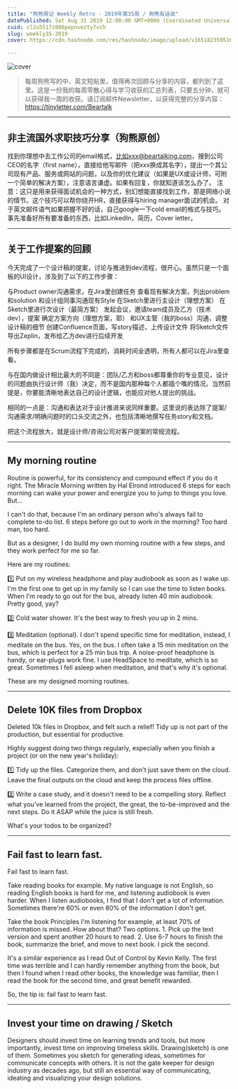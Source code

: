 ```yaml
---
title: "狗熊周记 Weekly Retro - 2019年第35周 / 狗熊有话说"
datePublished: Sat Aug 31 2019 12:00:00 GMT+0000 (Coordinated Universal Time)
cuid: cl2u5517z000pepnvezty7vch
slug: weekly35-2019
cover: https://cdn.hashnode.com/res/hashnode/image/upload/v1651823595163/q9kKw3OaF.jpg

---
```


![cover](https://i.imgur.com/9HqGyyS.jpg)

> 每周狗熊写的中、英文短贴里，值得再次回顾与分享的内容，都列到了这里。这是一份我的每周零散心得与学习收获的汇总列表，只要五分钟，就可以获得我一周的收获。请订阅邮件Newsletter，以获得完整的分享内容：https://tinyletter.com/Beartalk

***

## 非主流国外求职技巧分享（狗熊原创）

找到你理想中去工作公司的email格式，比如xxx@beartalking.com，搜到公司CEO的名字（first name），直接给他写邮件（把xxx换成其名字），提出一个其公司现有产品、服务或网站的问题，以及你的优化建议（如果是UX或设计师，可附一个简单的解决方案），注意语言谦虚。如果有回复，你就知道该怎么办了。
注意：这只是用来获得面试机会的一种方式，别幻想能直接找到工作，那是网络小说的情节。这个技巧可以帮你绕开HR，直接获得与hiring manager面试的机会。
对于英文邮件语气如果把握不好的话，自己google一下cold email的格式与技巧。
事先准备好所有要准备的东西，比如LinkedIn，简历，Cover letter。

***

## 关于工作提案的回顾

今天完成了一个设计稿的提案，讨论与推进到dev流程，很开心。虽然只是一个面板的UI设计，涉及到了以下的工作步骤：

与Product owner沟通需求，在Jira里创建任务
查看现有解决方案，列出problem和solution
和设计组同事沟通现有Style
在Sketch里进行主设计（理想方案）
在Sketch里进行次设计（最简方案）
发起会议，邀请team成员及乙方（技术dev），提案
确定方案方向（理想方案，耶）
和UX主管（我的boss）沟通，调整设计稿的细节
创建Confluence页面，写story描述，上传设计文件
将Sketch文件导出Zeplin，发布给乙方dev进行后续开发

所有步骤都是在Scrum流程下完成的，消耗时间全透明，所有人都可以在Jira里查看。

与在国内做设计相比最大的不同是：团队/乙方和boss都尊重你的专业意见，设计的问题由执行设计师（我）决定，而不是国内那种每个人都插个嘴的情况。当然前提是，你要能清晰地表达自己的设计逻辑，也能应对他人提出的挑战。

相同的一点是：沟通和表达对于设计推进来说同样重要。这里说的表达除了提案/沟通需求/明确问题时的口头交流之外，也包括清晰地撰写任务story和文档。

把这个流程放大，就是设计师/咨询公司对客户提案的常规流程。

***

## My morning routine

Routine is powerful, for its consistency and compound effect if you do it right. The Miracle Morning written by Hal Elrond introduced 6 steps for each morning can wake your power and energize you to jump to things you love. But...

I can't do that, because I'm an ordinary person who's always fail to complete to-do list. 6 steps before go out to work in the morning? Too hard man, too hard.

But as a designer, I do build my own morning routine with a few steps, and they work perfect for me so far.

Here are my routines:

1️⃣ Put on my wireless headphone and play audiobook as soon as I wake up. I'm the first one to get up in my family so I can use the time to listen books. When I'm ready to go out for the bus, already listen 40 min audiobook. Pretty good, yay?

2️⃣ Cold water shower. It's the best way to fresh you up in 2 mins.

3️⃣ Meditation (optional). I don't spend specific time for meditation, instead, I meditate on the bus. Yes, on the bus. I often take a 15 min meditation on the bus, which is perfect for a 25 min bus trip. A noise-proof headphone is handy, or ear-plugs work fine. I use HeadSpace to meditate, which is so great. Sometimes I fell asleep when meditation, and that's why it's optional.

These are my designed morning routines. 

***

## Delete 10K files from Dropbox

Deleted 10k files in Dropbox, and felt such a relief! Tidy up is not part of the production, but essential for productive.

Highly suggest doing two things regularly, especially when you finish a project (or on the new year's holiday):

1️⃣ Tidy up the files. Categorize them, and don't just save them on the cloud. Leave the final outputs on the cloud and keep the process files offline.

2️⃣ Write a case study, and it doesn't need to be a compelling story. Reflect what you've learned from the project, the great, the to-be-improved and the next steps. Do it ASAP while the juice is still fresh.

What's your todos to be organized?

***

## Fail fast to learn fast.

Fail fast to learn fast.

Take reading books for example. My native language is not English, so reading English books is hard for me, and listening audiobook is even harder. When I listen audiobooks, I find that I don't get a lot of information. Sometimes there're 60% or even 80% of the information I don't get.

Take the book Principles I'm listening for example, at least 70% of information is missed. How about that? Two options. 1. Pick up the text version and spent another 20 hours to read. 2. Use 6-7 hours to finish the book, summarize the brief, and move to next book. I pick the second.

It's a similar experience as I read Out of Control by Kevin Kelly. The first time was terrible and I can hardly remember anything from the book, but then I found when I read other books, the knowledge was familiar, then I read the book for the second time, and great benefit rewarded.

So, the tip is: fail fast to learn fast.

***

## Invest your time on drawing / Sketch
Designers should invest time on learning trends and tools, but more importantly, invest time on improving timeless skills. Drawing(sketch) is one of them. Sometimes you sketch for generating ideas, sometimes for communicate concepts with others. It is not the gate keeper for design industry as decades ago, but still an essential way of communicating, ideating and visualizing your design solutions.